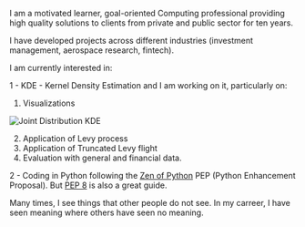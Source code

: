 I am a motivated learner, goal-oriented Computing professional providing high quality solutions to clients from private and public sector for ten years.

I have developed projects across different industries (investment management, aerospace research, fintech).

I am currently interested in: 

1 - KDE - Kernel Density Estimation and I am working on it, particularly on:
   1. Visualizations 
   
   ![Joint Distribution KDE](https://github.com/lenosr/markdown-portfolio/raw/master/_includes/GifJointDist.gif)
   
   2. Application of Levy process
   3. Application of Truncated Levy flight
   4. Evaluation with general and financial data.

2 - Coding in Python following the [Zen of Python](https://www.python.org/dev/peps/pep-0020/#id2) PEP (Python Enhancement Proposal). But [PEP 8](https://www.python.org/dev/peps/pep-0008/) is also a great guide.

Many times, I see things that other people do not see. In my carreer, I have seen meaning
where others have seen no meaning.
